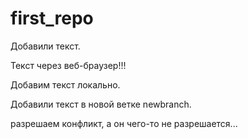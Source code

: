 ﻿# first_repo


Добавили текст.

Текст через веб-браузер!!!


Добавим текст локально.


Добавили текст в новой ветке newbranch.

разрешаем конфликт, а он чего-то не разрешается...
